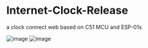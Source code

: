 # Internet-Clock-Release
 a clock connect web based on C51 MCU and ESP-01s

![image](Internet-Colck-Release/PCB.png)
![image](Internet-Colck-Release/real.jpg)
